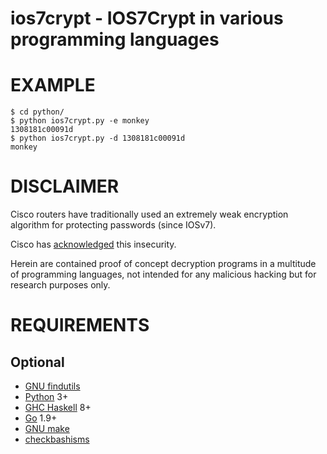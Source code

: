 # ios7crypt - IOS7Crypt in various programming languages

# EXAMPLE

```console
$ cd python/
$ python ios7crypt.py -e monkey
1308181c00091d
$ python ios7crypt.py -d 1308181c00091d
monkey
```

# DISCLAIMER

Cisco routers have traditionally used an extremely weak encryption algorithm for protecting passwords (since IOSv7).

Cisco has [acknowledged](http://www.cisco.com/en/US/tech/tk59/technologies_tech_note09186a00809d38a7.shtml) this insecurity.

Herein are contained proof of concept decryption programs in a multitude of programming languages, not intended for any malicious hacking but for research purposes only.

# REQUIREMENTS

## Optional

* [GNU findutils](https://www.gnu.org/software/findutils/)
* [Python](https://www.python.org/) 3+
* [GHC Haskell](https://www.haskell.org/) 8+
* [Go](https://golang.org/) 1.9+
* [GNU make](https://www.gnu.org/software/make/)
* [checkbashisms](https://sourceforge.net/projects/checkbaskisms/)
